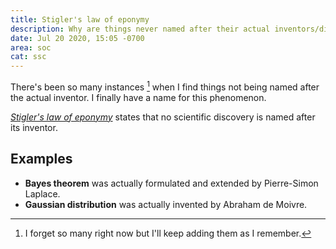 ```yaml
---
title: Stigler's law of eponymy
description: Why are things never named after their actual inventors/discoverers?
date: Jul 20 2020, 15:05 -0700
area: soc
cat: ssc
---
```


There's been so many instances [^a] when I find things not being named after
the actual inventor. I finally have a name for this phenomenon.

[_Stigler's law of eponymy_](https://en.wikipedia.org/wiki/Stigler%27s_law_of_eponymy)
states that no scientific discovery is named after its inventor.

## Examples

- **Bayes theorem** was actually formulated and extended by Pierre-Simon Laplace.
- **Gaussian distribution** was actually invented by Abraham de Moivre.

[^a]: I forget so many right now but I'll keep adding them as I remember.
